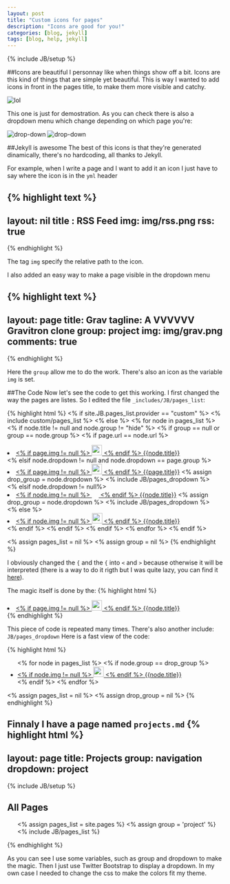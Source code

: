 ```yaml
---
layout: post
title: "Custom icons for pages"
description: "Icons are good for you!"
categories: [blog, jekyll]
tags: [blog, help, jekyll]
---
```

{% include JB/setup %}

##Icons are beautiful
I personnay like when things show off a bit. Icons are this kind of things that are simple yet beautiful.
This is way I wanted to add icons in front in the pages title, to make them more visible and catchy.

![lol]({{BASE_PATH}}/img/posts/page-icon1.png)

This one is just for demostration.
As you can check there is also a dropdown menu which change depending on which page you're:

![drop-down]({{BASE_PATH}}/img/posts/page-dropdown1.png)
![drop-down]({{BASE_PATH}}/img/posts/page-dropdown2.png)

##Jekyll is awesome
The best of this icons is that they're generated dinamically, there's no hardcoding, all thanks to Jekyll.

For example, when I write a page and I want to add it an icon I just have to say where the icon is in the `yml` header

{% highlight text %}
---
layout: nil
title : RSS Feed
img: img/rss.png
rss: true
---
{% endhighlight %}

The tag `img` specify the relative path to the icon.

I also added an easy way to make a page visible in the dropdown menu

{% highlight text %}
---
layout: page
title: Grav
tagline: A VVVVVV Gravitron clone
group: project
img: img/grav.png
comments: true
---
{% endhighlight %}

Here the `group` allow me to do the work. There's also an icon as the variable `img` is set.

##The Code
Now let's see the code to get this working.
I first changed the way the pages are listes. So I edited the file `_includes/JB/pages_list`:

{% highlight html %}
<% if site.JB.pages_list.provider == "custom" %>
  <% include custom/pages_list %>
<% else %>
  <% for node in pages_list %>
    <% if node.title != null and node.group != "hide" %>
      <% if group == null or group == node.group %>
      	<% if page.url == node.url %>
          <li class="active"><a href="{{ BASE_PATH }}{{node.url}}" class="active">
          <% if page.img != null %>
            <img src="{{BASE_PATH}}/{{page.img}}" class="simple" width="24" height="24"/> 
          <% endif %>
          {{node.title}}</a></li>
        <% elsif node.dropdown != null and node.dropdown == page.group %>
          <li class="active dropdown">
          <a href="#" class="dropdown-toggle active" data-toggle="dropdown">
          <% if page.img != null %>
            <img src="{{BASE_PATH}}/{{page.img}}" class="simple" width="24" height="24"/> 
          <% endif %>
          {{page.title}}<b class="caret"></b></a>
          <% assign drop_group = node.dropdown %>
          <% include JB/pages_dropdown %>
          </li>
        <% elsif node.dropdown != null%>
          <li class="dropdown">
          <a href="{{node.url}}" class="dropdown-toggle" data-toggle="dropdown">
          <% if node.img != null %>
            <img src="{{BASE_PATH}}/{{node.img}}" class="simple" width="16" height="16"/> 
          <% endif %>
          {{node.title}}<b class="caret"></b></a>
          <% assign drop_group = node.dropdown %>
          <% include JB/pages_dropdown %>
          </li>
        <% else %>
          <li><a href="{{ BASE_PATH }}{{node.url}}">
          <% if node.img != null %>
            <img src="{{BASE_PATH}}/{{node.img}}" class="simple" width="24" height="24"/> 
          <% endif %>
          {{node.title}}</a></li>
      	<% endif %>
      <% endif %>
    <% endif %>
  <% endfor %>
<% endif %>

<% assign pages_list = nil %>
<% assign group = nil %>
{% endhighlight %}

I obviously changed the `{` and the `{` into `<` and `>` because otherwise it will be interpreted (there is a way to do it rigth but I was quite lazy, you can find it [here](http://alexpearce.me/2012/04/escaping-liquid-tags-in-jekyll/)).

The magic itself is done by the:
{% highlight html %}
  <li class="active"><a href="{{ BASE_PATH }}{{node.url}}" class="active">
  <% if page.img != null %>
    <img src="{{BASE_PATH}}/{{page.img}}" class="simple" width="24" height="24"/> 
  <% endif %>
  {{node.title}}</a></li>
{% endhighlight %}

This piece of code is repeated many times. There's also another include: `JB/pages_dropdown`
Here is a fast view of the code:

{% highlight html %}
<ul class="dropdown-menu">
<% for node in pages_list %>
<% if node.group == drop_group %>
  <li><a href="{{ BASE_PATH }}{{node.url}}">
    <% if node.img != null %>
      <img src="{{site.url}}/{{node.img}}" class="simple" width="24" height="24"/> 
    <% endif %>
     {{node.title}}</a></li>
  <% endif %>
<% endfor %>
</ul>

<% assign pages_list = nil %>
<% assign drop_group = nil %>
{% endhighlight %}

Finnaly I have a page named `projects.md`
{% highlight html %}
---
layout: page
title: Projects 
group: navigation
dropdown: project
---
{% include JB/setup %}

<h2>All Pages</h2>
<ul>
<% assign pages_list = site.pages %}
<% assign group = 'project' %}
<% include JB/pages_list %}
</ul>
{% endhighlight %}

As you can see I use some variables, such as group and dropdown to make the magic. Then I just use Twitter Bootstrap to display a dropdown. In my own case I needed to change the css to make the colors fit my theme.

